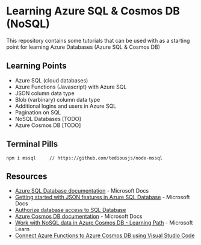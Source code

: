 # Learning Azure SQL & Cosmos DB (NoSQL)
This repository contains some tutorials that can be used with as a starting point for learning Azure Databases (Azure SQL & Cosmos DB)

## Learning Points
* Azure SQL (cloud databases)
* Azure Functions (Javascript) with Azure SQL
* JSON column data type
* Blob (varbinary) column data type
* Additional logins and users in Azure SQL
* Pagination on SQL
* NoSQL Databases [TODO]
* Azure Cosmos DB [TODO]

## Terminal Pills
    npm i mssql     // https://github.com/tediousjs/node-mssql


## Resources

* [Azure SQL Database documentation](https://docs.microsoft.com/en-us/azure/azure-sql/database/) - Microsoft Docs
* [Getting started with JSON features in Azure SQL Database](https://docs.microsoft.com/en-us/azure/azure-sql/database/json-features) - Microsoft Docs
* [Authorize database access to SQL Database](https://docs.microsoft.com/en-us/azure/azure-sql/database/logins-create-manage)
* [Azure Cosmos DB documentation](https://docs.microsoft.com/en-us/azure/cosmos-db/) - Microsoft Docs
* [Work with NoSQL data in Azure Cosmos DB - Learning Path](https://docs.microsoft.com/en-us/learn/paths/work-with-nosql-data-in-azure-cosmos-db/) - Microsoft Learn
* [Connect Azure Functions to Azure Cosmos DB using Visual Studio Code](https://docs.microsoft.com/en-us/azure/azure-functions/functions-add-output-binding-cosmos-db-vs-code?tabs=in-process&pivots=programming-language-javascript)
